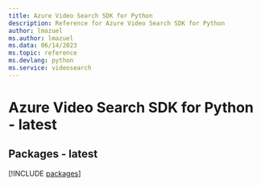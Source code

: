 ```yaml
---
title: Azure Video Search SDK for Python
description: Reference for Azure Video Search SDK for Python
author: lmazuel
ms.author: lmazuel
ms.data: 06/14/2023
ms.topic: reference
ms.devlang: python
ms.service: videosearch
---
```

# Azure Video Search SDK for Python - latest
## Packages - latest
[!INCLUDE [packages](video-search-index.md)]